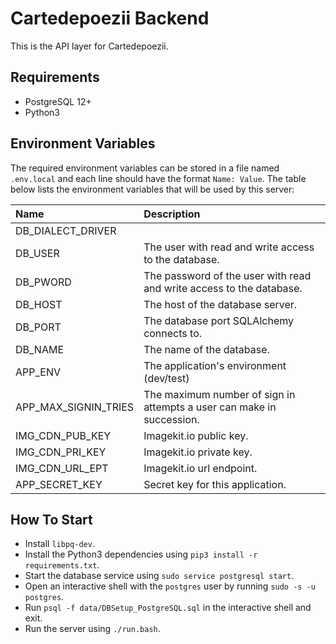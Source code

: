 # Cartedepoezii Backend

This is the API layer for Cartedepoezii.

## Requirements

+ PostgreSQL 12+
+ Python3

## Environment Variables

The required environment variables can be stored in a file named `.env.local` and each line should have the format `Name: Value`. The table below lists the environment variables that will be used by this server:

| Name | Description |
|:-|:-|
| DB_DIALECT_DRIVER | |
| DB_USER | The user with read and write access to the database. |
| DB_PWORD | The password of the user with read and write access to the database. |
| DB_HOST | The host of the database server. |
| DB_PORT | The database port SQLAlchemy connects to. |
| DB_NAME | The name of the database. |
| APP_ENV | The application's environment (dev/test) |
| APP_MAX_SIGNIN_TRIES | The maximum number of sign in attempts a user can make in succession. |
| IMG_CDN_PUB_KEY | Imagekit.io public key. |
| IMG_CDN_PRI_KEY | Imagekit.io private key. |
| IMG_CDN_URL_EPT | Imagekit.io url endpoint. |
| APP_SECRET_KEY | Secret key for this application. |

## How To Start

+ Install `libpq-dev`.
+ Install the Python3 dependencies using `pip3 install -r requirements.txt`.
+ Start the database service using `sudo service postgresql start`.
+ Open an interactive shell with the `postgres` user by running `sudo -s -u postgres`.
+ Run `psql -f data/DBSetup_PostgreSQL.sql` in the interactive shell and exit.
+ Run the server using `./run.bash`.
